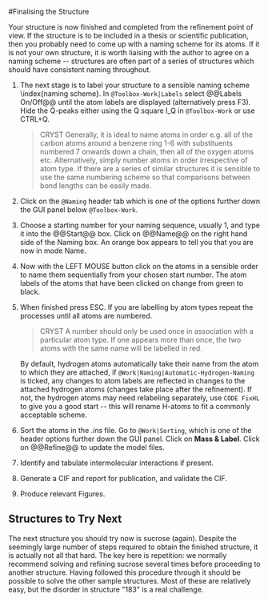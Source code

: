 #Finalising the Structure

Your structure is now finished and completed from the refinement point of view. If the structure is to be included in a thesis or scientific publication, then you probably need to come up with a naming scheme for its atoms. If it is not your own structure, it is worth liaising with the author to agree on a naming scheme -- structures are often part of a series of structures which should have consistent naming throughout.

1. The next stage is to label your structure to a sensible naming scheme \index{naming scheme}. In `@Toolbox-Work|Labels` select @@Labels On/Off@@ until the atom labels are displayed (alternatively press F3). Hide the Q-peaks either using the Q square I_Q in `@Toolbox-Work` or use CTRL+Q.

	>CRYST Generally,  it is ideal to name atoms in order e.g. all of the carbon atoms around a benzene ring 1-6 with substituents numbered 7 onwards down a chain, then all of the oxygen atoms etc. Alternatively, simply number atoms in order irrespective of atom type. If there are a series of similar structures it is sensible to use the same numbering scheme so that comparisons between bond lengths can be easily made.

2.	Click on the `@Naming` header tab which is one of the options further down the GUI panel below `@Toolbox-Work`.
3.	Choose a starting number for your naming sequence, usually 1, and type it into the @@Start@@ box. Click on @@Name@@ on the right hand side of the Naming box. An orange box appears to tell you that you are now in mode Name.
4.	Now with the LEFT MOUSE button click on the atoms in a sensible order to name them sequentially from your chosen start number. The atom labels of the atoms that have been clicked on change from green to black.
5.	When finished press ESC. If you are labelling by atom types repeat the processes until all atoms are numbered. 

	>CRYST A number should only be used once in association with a particular atom type. If one appears more than once, the two atoms with the same name will be labelled in red. 

	By default, hydrogen atoms automatically take their name from the atom to which they are attached, if `@Work|Naming|Automatic-Hydrogen-Naming` is ticked, any changes to atom labels are reflected in changes to the attached hydrogen atoms (changes take place after the refinement). If not, the hydrogen atoms may need relabeling separately, use `CODE FixHL` to give you a good start -- this will rename H-atoms to fit a commonly acceptable scheme.
6.	Sort the atoms in the *.ins* file. Go to `@Work|Sorting`, which is one of the header options further down the GUI panel. Click on **Mass & Label**. Click on @@Refine@@ to update the model files.
7.	Identify and tabulate intermolecular interactions if present. 
8.	Generate a CIF and report for publication, and validate the CIF. 
9.	Produce relevant Figures.

## Structures to Try Next
The next structure you should try now is sucrose (again). Despite the seemingly large number of steps required to obtain the finished structure, it is actually not all that hard. The key here is repetition: we normally recommend solving and refining sucrose several times before proceeding to another structure. 
Having followed this procedure through it should be possible to solve the other sample structures. Most of these are relatively easy, but the disorder in structure "183" is a real challenge.
